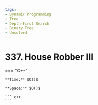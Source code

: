 ```yaml
---
tags:
- Dynamic Programming
- Tree
- Depth-First Search
- Binary Tree
- Unsolved
---
```



# 337. House Robber III

=== "C++"

    **Time:** $O()$

    **Space:** $O()$

    ``` c++
    ```
